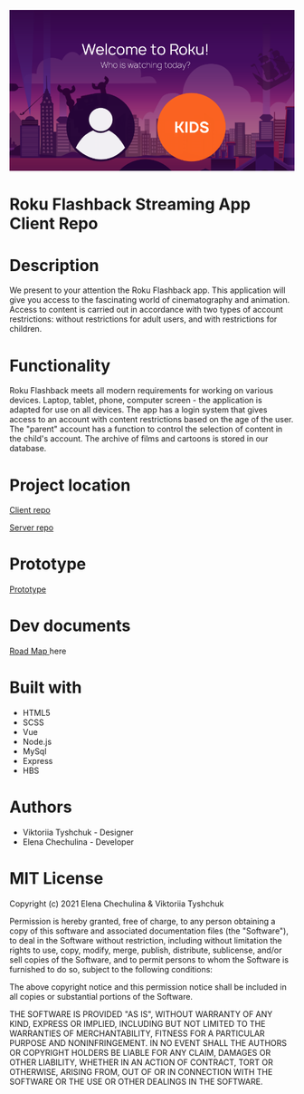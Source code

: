 ![Image alt](https://github.com/echechulina/chechulina_e_tyshchuk_v_roku_client/blob/main/public/images/roku.png)

# Roku Flashback Streaming App Client Repo

# Description
We present to your attention the Roku Flashback app. This application will give you access to the fascinating world of cinematography and animation. Access to content is carried out in accordance with two types of account restrictions: without restrictions for adult users, and with restrictions for children.

# Functionality
Roku Flashback meets all modern requirements for working on various devices. Laptop, tablet, phone, computer screen - the application is adapted for use on all devices. The app has a login system that gives access to an account with content restrictions based on the age of the user. The "parent" account has a function to control the selection of content in the child's account. The archive of films and cartoons is stored in our database.

# Project location 
[Client repo](https://github.com/echechulina/chechulina_e_tyshchuk_v_roku_client)

[Server repo](https://github.com/echechulina/chechulina_e_tyshchuk_v_Roku_Flashback)

# Prototype
[Prototype](https://xd.adobe.com/view/7dbce0d4-f036-4b66-bf62-1c81fb16ffed-28ef/)

# Dev documents
[Road Map ](https://docs.google.com/document/d/1VX1qlcQSmtWwMjtDnRWj7ss3-wp-6SQd7j62ZhijUZM/edit?usp=sharing) here

# Built with
* HTML5
* SCSS
* Vue
* Node.js
* MySql
* Express
* HBS

# Authors
* Viktoriia Tyshchuk - Designer
* Elena Chechulina - Developer

# MIT License
Copyright (c) 2021 Elena Chechulina & Viktoriia Tyshchuk

Permission is hereby granted, free of charge, to any person obtaining a copy of this software and associated documentation files (the "Software"), to deal in the Software without restriction, including without limitation the rights to use, copy, modify, merge, publish, distribute, sublicense, and/or sell copies of the Software, and to permit persons to whom the Software is furnished to do so, subject to the following conditions:

The above copyright notice and this permission notice shall be included in all copies or substantial portions of the Software.

THE SOFTWARE IS PROVIDED "AS IS", WITHOUT WARRANTY OF ANY KIND, EXPRESS OR IMPLIED, INCLUDING BUT NOT LIMITED TO THE WARRANTIES OF MERCHANTABILITY, FITNESS FOR A PARTICULAR PURPOSE AND NONINFRINGEMENT. IN NO EVENT SHALL THE AUTHORS OR COPYRIGHT HOLDERS BE LIABLE FOR ANY CLAIM, DAMAGES OR OTHER LIABILITY, WHETHER IN AN ACTION OF CONTRACT, TORT OR OTHERWISE, ARISING FROM, OUT OF OR IN CONNECTION WITH THE SOFTWARE OR THE USE OR OTHER DEALINGS IN THE SOFTWARE.

